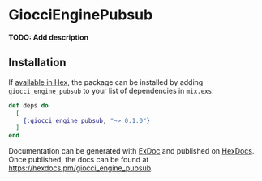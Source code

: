 # GiocciEnginePubsub

**TODO: Add description**

## Installation

If [available in Hex](https://hex.pm/docs/publish), the package can be installed
by adding `giocci_engine_pubsub` to your list of dependencies in `mix.exs`:

```elixir
def deps do
  [
    {:giocci_engine_pubsub, "~> 0.1.0"}
  ]
end
```

Documentation can be generated with [ExDoc](https://github.com/elixir-lang/ex_doc)
and published on [HexDocs](https://hexdocs.pm). Once published, the docs can
be found at <https://hexdocs.pm/giocci_engine_pubsub>.

